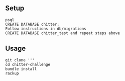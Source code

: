 Setup
----
```
psql
CREATE DATABASE chitter;
Follow instructions in db/migrations
CREATE DATABASE chitter_test and repeat steps above
```

Usage
----
```
git clone '''
cd chitter-challenge
bundle install
rackup
```